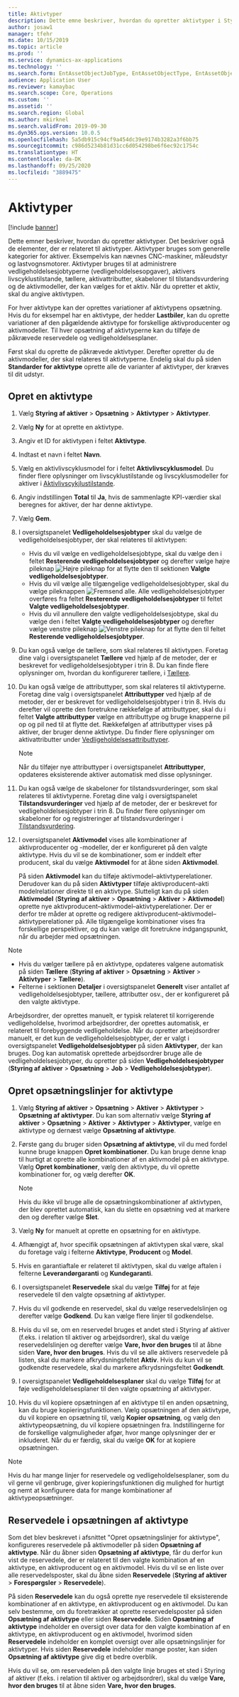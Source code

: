 ```yaml
---
title: Aktivtyper
description: Dette emne beskriver, hvordan du opretter aktivtyper i Styring af aktiver. Det beskriver også de elementer, der er relateret til aktivtyper.
author: josaw1
manager: tfehr
ms.date: 10/15/2019
ms.topic: article
ms.prod: ''
ms.service: dynamics-ax-applications
ms.technology: ''
ms.search.form: EntAssetObjectJobType, EntAssetObjectType, EntAssetObjectTypeDefaultSparePart, EntAssetObjectTypeDefaultSparePartApprove, EntAssetObjectTypeDefaultCreateCombinations, EntAssetObjectTypeDefault, EntAssetObjectTypeDefaultCopy
audience: Application User
ms.reviewer: kamaybac
ms.search.scope: Core, Operations
ms.custom: ''
ms.assetid: ''
ms.search.region: Global
ms.author: mkirknel
ms.search.validFrom: 2019-09-30
ms.dyn365.ops.version: 10.0.5
ms.openlocfilehash: 5a5db915c94cf9a454dc39e9174b3282a3f6bb75
ms.sourcegitcommit: c986d5234b81d31cc6d054298be6f6ec92c1754c
ms.translationtype: HT
ms.contentlocale: da-DK
ms.lasthandoff: 09/25/2020
ms.locfileid: "3889475"
---
```

# <a name="asset-types"></a>Aktivtyper

[!include [banner](../../includes/banner.md)]



Dette emner beskriver, hvordan du opretter aktivtyper. Det beskriver også de elementer, der er relateret til aktivtyper. Aktivtyper bruges som generelle kategorier for aktiver. Eksempelvis kan nævnes CNC-maskiner, måleudstyr og lastvognsmotorer. Aktivtyper bruges til at administrere vedligeholdelsesjobtyperne (vedligeholdelsesopgaver), aktivers livscyklustilstande, tællere, aktivattributter, skabeloner til tilstandsvurdering og de aktivmodeller, der kan vælges for et aktiv. Når du opretter et aktiv, skal du angive aktivtypen.

For hver aktivtype kan der oprettes variationer af aktivtypens opsætning. Hvis du for eksempel har en aktivtype, der hedder **Lastbiler**, kan du oprette variationer af den pågældende aktivtype for forskellige aktivproducenter og aktivmodeller. Til hver opsætning af aktivtyperne kan du tilføje de påkrævede reservedele og vedligeholdelsesplaner.

Først skal du oprette de påkrævede aktivtyper. Derefter opretter du de aktivmodeller, der skal relateres til aktivtyperne. Endelig skal du på siden **Standarder for aktivtype** oprette alle de varianter af aktivtyper, der kræves til dit udstyr.

## <a name="create-an-asset-type"></a>Opret en aktivtype

1. Vælg **Styring af aktiver** > **Opsætning** > **Aktivtyper** > **Aktivtyper**.
2. Vælg **Ny** for at oprette en aktivtype.
3. Angiv et ID for aktivtypen i feltet **Aktivtype**.
4. Indtast et navn i feltet **Navn**.
5. Vælg en aktivlivscyklusmodel for i feltet **Aktivlivscyklusmodel**. Du finder flere oplysninger om livscyklustilstande og livscyklusmodeller for aktiver i [Aktivlivscykjlustilstande](object-stages.md).
6. Angiv indstillingen **Total** til **Ja**, hvis de sammenlagte KPI-værdier skal beregnes for aktiver, der har denne aktivtype.
7. Vælg **Gem**.
8. I oversigtspanelet **Vedligeholdelsesjobtyper** skal du vælge de vedligeholdelsesjobtyper, der skal relateres til aktivtypen:

    - Hvis du vil vælge en vedligeholdelsesjobtype, skal du vælge den i feltet **Resterende vedligeholdelsesjobtyper** og derefter vælge højre pileknap ![Højre pileknap](media/29-setup-for-objects.png) for at flytte den til sektionen **Valgte vedligeholdelsesjobtyper**.
    - Hvis du vil vælge alle tilgængelige vedligeholdelsesjobtyper, skal du vælge pileknappen ![Fremsend alle](media/30-setup-for-objects.png). Alle vedligeholdelsesjobtyper overføres fra feltet **Resterende vedligeholdelsesjobtyper** til feltet **Valgte vedligeholdelsesjobtyper**.
    - Hvis du vil annullere den valgte vedligeholdelsesjobtype, skal du vælge den i feltet **Valgte vedligeholdelsesjobtyper** og derefter vælge venstre pileknap ![Venstre pileknap](media/31-setup-for-objects.png) for at flytte den til feltet **Resterende vedligeholdelsesjobtyper**.

9. Du kan også vælge de tællere, som skal relateres til aktivtypen. Foretag dine valg i oversigtspanelet **Tællere** ved hjælp af de metoder, der er beskrevet for vedligeholdelsesjobtyper i trin 8. Du kan finde flere oplysninger om, hvordan du konfigurerer tællere, i [Tællere](counters.md).
10. Du kan også vælge de attributtyper, som skal relateres til aktivtyperne. Foretag dine valg i oversigtspanelet **Attributtyper** ved hjælp af de metoder, der er beskrevet for vedligeholdelsesjobtyper i trin 8. Hvis du derefter vil oprette den foretrukne rækkefølge af attributtyper, skal du i feltet **Valgte attributtyper** vælge en attributtype og bruge knapperne pil op og pil ned til at flytte det. Rækkefølgen af attributtyper vises på aktiver, der bruger denne aktivtype. Du finder flere oplysninger om aktivattributter under [Vedligeholdelsesattributtyper](../setup-for-functional-locations/specification-types.md).

    > [!NOTE]
    > Når du tilføjer nye attributtyper i oversigtspanelet **Attributtyper**, opdateres eksisterende aktiver automatisk med disse oplysninger.

11. Du kan også vælge de skabeloner for tilstandsvurderinger, som skal relateres til aktivtyperne. Foretag dine valg i oversigtspanelet **Tilstandsvurderinger** ved hjælp af de metoder, der er beskrevet for vedligeholdelsesjobtyper i trin 8. Du finder flere oplysninger om skabeloner for og registreringer af tilstandsvurderinger i [Tilstandsvurdering](../setup-for-objects/condition-assessment.md).
12. I oversigtspanelet **Aktivmodel** vises alle kombinationer af aktivproducenter og -modeller, der er konfigureret på den valgte aktivtype. Hvis du vil se de kombinationer, som er inddelt efter producent, skal du vælge **Aktivmodel** for at åbne siden **Aktivmodel**.

    På siden **Aktivmodel** kan du tilføje aktivmodel–aktivtyperelationer. Derudover kan du på siden **Aktivtyper** tilføje aktivproducent–akti modelrelationer direkte til en aktivtype. Slutteligt kan du på siden **Aktivmodel** (**Styring af aktiver** \> **Opsætning** \> **Aktiver** \> **Aktivmodel**) oprette nye aktivproducent–aktivmodel–aktivtyperelationer. Der er derfor tre måder at oprette og redigere aktivproducent–aktivmodel–aktivtyperelationer på. Alle tilgængelige kombinationer vises fra forskellige perspektiver, og du kan vælge dit foretrukne indgangspunkt, når du arbejder med opsætningen.

> [!NOTE]
> - Hvis du vælger tællere på en aktivtype, opdateres valgene automatisk på siden **Tællere** (**Styring af aktiver** > **Opsætning** > **Aktiver** > **Aktivtyper** > **Tællere**).
> - Felterne i sektionen **Detaljer** i oversigtspanelet **Generelt** viser antallet af vedligeholdelsesjobtyper, tællere, attributter osv., der er konfigureret på den valgte aktivtype.

Arbejdsordrer, der oprettes manuelt, er typisk relateret til korrigerende vedligeholdelse, hvorimod arbejdsordrer, der oprettes automatisk, er relateret til forebyggende vedligeholdelse. Når du opretter arbejdsordrer manuelt, er det kun de vedligeholdelsesjobtyper, der er valgt i oversigtspanelet **Vedligeholdelsesjobtyper** på siden **Aktivtyper**, der kan bruges. Dog kan automatisk oprettede arbejdsordrer bruge alle de vedligeholdelsesjobtyper, du opretter på siden **Vedligeholdelsesjobtyper** (**Styring af aktiver** \> **Opsætning** \> **Job** \> **Vedligeholdelsesjobtyper**).

## <a name="create-asset-type-setup-lines"></a>Opret opsætningslinjer for aktivtype

1. Vælg **Styring af aktiver** \> **Opsætning** \> **Aktiver** \> **Aktivtyper** \> **Opsætning af aktivtyper**. Du kan som alternativ vælge **Styring af aktiver** \> **Opsætning** \> **Aktiver** \> **Aktivtyper** \> **Aktivtyper**, vælge en aktivtype og dernæst vælge **Opsætning af aktivtype**.
2. Første gang du bruger siden **Opsætning af aktivtype**, vil du med fordel kunne bruge knappen **Opret kombinationer**. Du kan bruge denne knap til hurtigt at oprette alle kombinationer af en aktivmodel på en aktivtype. Vælg **Opret kombinationer**, vælg den aktivtype, du vil oprette kombinationer for, og vælg derefter **OK**.

    > [!NOTE]
    > Hvis du ikke vil bruge alle de opsætningskombinationer af aktivtypen, der blev oprettet automatisk, kan du slette en opsætning ved at markere den og derefter vælge **Slet**.

3. Vælg **Ny** for manuelt at oprette en opsætning for en aktivtype.
4. Afhængigt af, hvor specifik opsætningen af aktivtypen skal være, skal du foretage valg i felterne **Aktivtype**, **Producent** og **Model**.
5. Hvis en garantiaftale er relateret til aktivtypen, skal du vælge aftalen i felterne **Leverandørgaranti** og **Kundegaranti**. 
6. I oversigtspanelet **Reservedele** skal du vælge **Tilføj** for at føje reservedele til den valgte opsætning af aktivtyper.
7. Hvis du vil godkende en reservedel, skal du vælge reservedelslinjen og derefter vælge **Godkend**. Du kan vælge flere linjer til godkendelse.
8. Hvis du vil se, om en reservedel bruges et andet sted i Styring af aktiver (f.eks. i relation til aktiver og arbejdsordrer), skal du vælge reservedelslinjen og derefter vælge **Vare, hvor den bruges** til at åbne siden **Vare, hvor den bruges**. Hvis du vil se alle aktivers reservedele på listen, skal du markere afkrydsningsfeltet **Aktiv**. Hvis du kun vil se godkendte reservedele, skal du markere afkrydsningsfeltet **Godkendt**.
9. I oversigtspanelet **Vedligeholdelsesplaner** skal du vælge **Tilføj** for at føje vedligeholdelsesplaner til den valgte opsætning af aktivtyper.
10. Hvis du vil kopiere opsætningen af en aktivtype til en anden opsætning, kan du bruge kopieringsfunktionen. Vælg opsætningen af den aktivtype, du vil kopiere en opsætning til, vælg **Kopier opsætning**, og vælg den aktivtypeopsætning, du vil kopiere opsætningen fra. Indstillingerne for de forskellige valgmuligheder afgør, hvor mange oplysninger der er inkluderet. Når du er færdig, skal du vælge **OK** for at kopiere opsætningen.

> [!NOTE]
> Hvis du har mange linjer for reservedele og vedligeholdelsesplaner, som du vil gerne vil genbruge, giver kopieringsfunktionen dig mulighed for hurtigt og nemt at konfigurere data for mange kombinationer af aktivtypeopsætninger.

## <a name="spare-parts-on-the-asset-type-setup"></a>Reservedele i opsætningen af aktivtype

Som det blev beskrevet i afsnittet "Opret opsætningslinjer for aktivtype", konfigureres reservedele på aktivmodeller på siden **Opsætning af aktivtype**. Når du åbner siden **Opsætning af aktivtype**, får du derfor kun vist de reservedele, der er relateret til den valgte kombination af en aktivtype, en aktivproducent og en aktivmodel. Hvis du vil se en liste over alle reservedelsposter, skal du åbne siden **Reservedele** (**Styring af aktiver** \> **Forespørgsler** \> **Reservedele**).

På siden **Reservedele** kan du også oprette nye reservedele til eksisterende kombinationer af en aktivtype, en aktivproducent og en aktivmodel. Du kan selv bestemme, om du foretrækker at oprette reservedelsposter på siden **Opsætning af aktivtype** eller siden **Reservedele**. Siden **Opsætning af aktivtype** indeholder en oversigt over data for den valgte kombination af en aktivtype, en aktivproducent og en aktivmodel, hvorimod siden **Reservedele** indeholder en komplet oversigt over alle opsætningslinjer for aktivtyper. Hvis siden **Reservedele** indeholder mange poster, kan siden **Opsætning af aktivtype** give dig et bedre overblik.

Hvis du vil se, om reservedelen på den valgte linje bruges et sted i Styring af aktiver (f.eks. i relation til aktiver og arbejdsordrer), skal du vælge **Vare, hvor den bruges** til at åbne siden **Vare, hvor den bruges**. 

